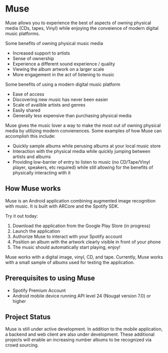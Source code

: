 # Muse

Muse allows you to experience the best of aspects of owning physical media (CDs, tapes, Vinyl) while enjoying the conveience of modern digital music platforms.

Some benefits of owning physical music media

- Increased support to artists
- Sense of ownership
- Experience a different sound experience / quality
- Viewing the album artwork on a larger scale
- More engagement in the act of listening to music

Some benefits of using a modern digital music platform

- Ease of access
- Discovering new music has never been easier
- Scale of availble artists and genres
- Easily shared
- Generally less expensive than purchasing physical media

Muse gives the music lover a way to make the most out of owning physical media by utilizing modern convienences. Some examples of how Muse can accomplish this include:

- Quickly sample albums while perusing albums at your local music store
- Interaction with the physical media while quickly jumping between artists and albums
- Providing low-barrier of entry to listen to music (no CD/Tape/Vinyl player, speakers, etc required) while still allowing for the benefits of physically interacting with it

## How Muse works

Muse is an Android application combining augmented image recognition with music. It is built with ARCore and the Spotify SDK.

Try it out today:

1. Download the application from the Google Play Store (in progress)
2. Launch the application
3. Authorize Muse to interact with your Spotify account
4. Position an album with the artwork clearly visible in front of your phone
5. The music should automatically start playing, enjoy!

Muse works with a digital image, vinyl, CD, and tape. Currently, Muse works with a small sample of albums used for testing the application.

## Prerequisites to using Muse

- Spotify Premium Account
- Android mobile device running API level 24 (Nougat version 7.0) or higher

## Project Status

Muse is still under active development. In addition to the mobile application, a backend and web client are also under development. These additional projects will enable an increasing number albums to be recognized via crowd sourcing.

